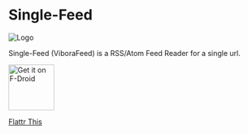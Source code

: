 # Single-Feed

![Logo](img/logo-vibora-feed.png) 

Single-Feed (ViboraFeed) is a RSS/Atom Feed Reader for a single url.

<a href="https://f-droid.org/repository/browse/?fdid=de.vibora.viborafeed" target="_blank">
<img src="https://f-droid.org/badge/get-it-on.png" alt="Get it on F-Droid" height="90"/></a>

[Flattr This](https://flattr.com/thing/5194982)
